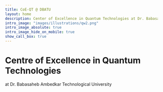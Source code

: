```yaml
---
title: CoE-QT @ DBATU
layout: home
description: Center of Excellence in Quantum Technologies at Dr. Babasaheb Ambedkar Technological University
intro_image: "images/illustrations/qw2.png"
intro_image_absolute: true
intro_image_hide_on_mobile: true
show_call_box: true
---
```


#  Centre of Excellence in Quantum Technologies

 at Dr. Babasaheb Ambedkar Technological University
